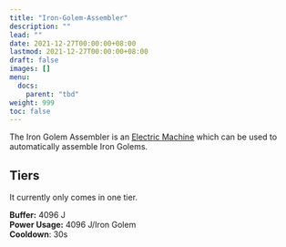 ```yaml
---
title: "Iron-Golem-Assembler"
description: ""
lead: ""
date: 2021-12-27T00:00:00+08:00
lastmod: 2021-12-27T00:00:00+08:00
draft: false
images: []
menu: 
  docs:
    parent: "tbd"
weight: 999
toc: false
---
```


The Iron Golem Assembler is an [Electric Machine](/docs/slimefun/electric-machines) which can be used to automatically assemble Iron Golems.  

## Tiers

It currently only comes in one tier.  

**Buffer:** 4096 J  
**Power Usage:** 4096 J/Iron Golem  
**Cooldown**: 30s  
